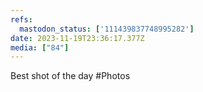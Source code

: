 ```yaml
---
refs:
  mastodon_status: ['111439837748995282']
date: 2023-11-19T23:36:17.377Z
media: ["84"]
---
```


Best shot of the day #Photos
